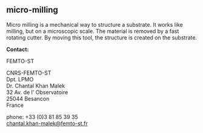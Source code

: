 ## micro-milling

Micro milling is a mechanical way to structure a substrate. It works like milling, but on a microscopic scale. The material is removed by a fast rotating cutter. By moving this tool, the structure is created on the substrate.
<!--break-->
__Contact:__

FEMTO-ST

CNRS-FEMTO-ST  
Dpt. LPMO  
Dr. Chantal Khan Malek  
32 Av. de l' Observatoire  
25044 Besancon  
France  

phone: +33 (0)3 81 85 39 35  
chantal.khan-malek@femto-st.fr